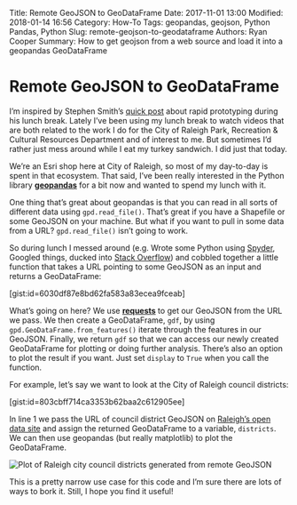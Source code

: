 Title: Remote GeoJSON to GeoDataFrame
Date: 2017-11-01 13:00
Modified: 2018-01-14 16:56
Category: How-To
Tags: geopandas, geojson, Python Pandas, Python
Slug: remote-geojson-to-geodataframe
Authors: Ryan Cooper
Summary: How to get geojson from a web source and load it into a geopandas GeoDataFrame

# Remote GeoJSON to GeoDataFrame

I’m inspired by Stephen Smith’s [quick post](https://medium.com/@TheMapSmith/messin-around-with-maps-ce3a3ffd86c) about rapid prototyping during his lunch break. Lately I’ve been using my lunch break to watch videos that are both related to the work I do for the City of Raleigh Park, Recreation & Cultural Resources Department and of interest to me. But sometimes I’d rather just mess around while I eat my turkey sandwich. I did just that today.

We’re an Esri shop here at City of Raleigh, so most of my day-to-day is spent in that ecosystem. That said, I’ve been really interested in the Python library **[geopandas](http://geopandas.org/index.html)** for a bit now and wanted to spend my lunch with it.

One thing that’s great about geopandas is that you can read in all sorts of different data using `gpd.read_file()`. That’s great if you have a Shapefile or some GeoJSON on your machine. But what if you want to pull in some data from a URL? `gpd.read_file()` isn’t going to work.

So during lunch I messed around (e.g. Wrote some Python using [Spyder](https://github.com/spyder-ide), Googled things, ducked into [Stack Overflow](https://stackoverflow.com/questions/37728540/create-a-geodataframe-from-a-geojson-object)) and cobbled together a little function that takes a URL pointing to some GeoJSON as an input and returns a GeoDataFrame:

[gist:id=6030df87e8bd62fa583a83ecea9fceab]

What’s going on here? We use **[requests](http://docs.python-requests.org/en/master/)** to get our GeoJSON from the URL we pass. We then create a GeoDataFrame, `gdf`, by using `gpd.GeoDataFrame.from_features()` iterate through the features in our GeoJSON. Finally, we return `gdf` so that we can access our newly created GeoDataFrame for plotting or doing further analysis. There’s also an option to plot the result if you want. Just set `display` to `True` when you call the function.

For example, let’s say we want to look at the City of Raleigh council districts:

[gist:id=803cbff714ca3353b62baa2c612905ee]

In line 1 we pass the URL of council district GeoJSON on [Raleigh’s open data site](http://data-ral.opendata.arcgis.com/) and assign the returned GeoDataFrame to a variable, `districts`. We can then use geopandas (but really matplotlib) to plot the GeoDataFrame.

![Plot of Raleigh city council districts generated from remote GeoJSON]({filename}/images/remote-geojson-to-geodataframe_1.png)

This is a pretty narrow use case for this code and I’m sure there are lots of ways to bork it. Still, I hope you find it useful!
